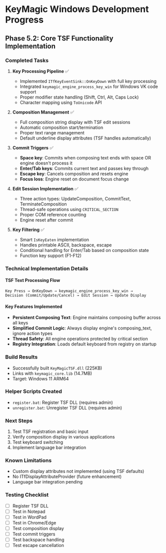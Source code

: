 # KeyMagic Windows Development Progress

## Phase 5.2: Core TSF Functionality Implementation

### Completed Tasks

1. **Key Processing Pipeline** ✅
   - Implemented `ITfKeyEventSink::OnKeyDown` with full key processing
   - Integrated `keymagic_engine_process_key_win` for Windows VK code support
   - Proper modifier state handling (Shift, Ctrl, Alt, Caps Lock)
   - Character mapping using `ToUnicode` API

2. **Composition Management** ✅
   - Full composition string display with TSF edit sessions
   - Automatic composition start/termination
   - Proper text range management
   - Default underline display attributes (TSF handles automatically)

3. **Commit Triggers** ✅
   - **Space key**: Commits when composing text ends with space OR engine doesn't process it
   - **Enter/Tab keys**: Commits current text and passes key through
   - **Escape key**: Cancels composition and resets engine
   - **Focus loss**: Engine reset on document focus change

4. **Edit Session Implementation** ✅
   - Three action types: UpdateComposition, CommitText, TerminateComposition
   - Thread-safe operations using `CRITICAL_SECTION`
   - Proper COM reference counting
   - Engine reset after commit

5. **Key Filtering** ✅
   - Smart `IsKeyEaten` implementation
   - Handles printable ASCII, backspace, escape
   - Conditional handling for Enter/Tab based on composition state
   - Function key support (F1-F12)

### Technical Implementation Details

#### TSF Text Processing Flow
```
Key Press → OnKeyDown → keymagic_engine_process_key_win → 
Decision (Commit/Update/Cancel) → Edit Session → Update Display
```

#### Key Features Implemented
- **Persistent Composing Text**: Engine maintains composing buffer across all keys
- **Simplified Commit Logic**: Always display engine's composing_text, ignore action types
- **Thread Safety**: All engine operations protected by critical section
- **Registry Integration**: Loads default keyboard from registry on startup

### Build Results
- Successfully built `KeyMagicTSF.dll` (225KB)
- Links with `keymagic_core.lib` (14.7MB)
- Target: Windows 11 ARM64

### Helper Scripts Created
- `register.bat`: Register TSF DLL (requires admin)
- `unregister.bat`: Unregister TSF DLL (requires admin)

### Next Steps
1. Test TSF registration and basic input
2. Verify composition display in various applications
3. Test keyboard switching
4. Implement language bar integration

### Known Limitations
- Custom display attributes not implemented (using TSF defaults)
- No ITfDisplayAttributeProvider (future enhancement)
- Language bar integration pending

### Testing Checklist
- [ ] Register TSF DLL
- [ ] Test in Notepad
- [ ] Test in WordPad
- [ ] Test in Chrome/Edge
- [ ] Test composition display
- [ ] Test commit triggers
- [ ] Test backspace handling
- [ ] Test escape cancellation